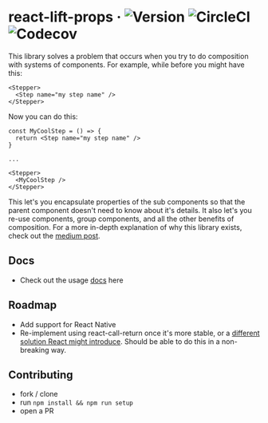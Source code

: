 # react-lift-props · ![Version](https://img.shields.io/npm/v/react-lift-props.svg) ![CircleCI](https://img.shields.io/circleci/project/github/BenLorantfy/react-lift-props.svg) ![Codecov](https://img.shields.io/codecov/c/github/BenLorantfy/react-lift-props.svg)


This library solves a problem that occurs when you try to do composition with systems of components. For example, while before you might have this:

```
<Stepper>
  <Step name="my step name" />
</Stepper>
```

Now you can do this:
```
const MyCoolStep = () => {
  return <Step name="my step name" />
}

...

<Stepper>
  <MyCoolStep />
</Stepper>
```

This let's you encapsulate properties of the sub components so that the parent component doesn't need to know about it's details. It also let's you re-use components, group components, and all the other benefits of composition. For a more in-depth explanation of why this library exists, check out the [medium post](https://medium.com/@benlorantfy/introducing-react-lift-props-490ee7cd958).

## Docs
- Check out the usage [docs](./docs) here

## Roadmap
- Add support for React Native
- Re-implement using react-call-return once it's more stable, or a [different solution React might introduce](https://twitter.com/dan_abramov/status/987735478672744448). Should be able to do this in a non-breaking way.

## Contributing
- fork / clone
- run `npm install && npm run setup`
- open a PR


